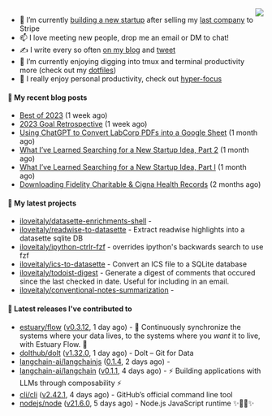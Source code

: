 <img align="right" src="https://github-readme-stats.vercel.app/api?username=iloveitaly&show_icons=true&text_color=718096&hide_title=true"/>

- 🔭 I’m currently [building a new startup](https://mikebian.co/bye-stripe-on-to-the-next-adventure/) after selling my [last company](https://suitesync.io) to Stripe
- 📫 I love meeting new people, drop me an email or DM to chat!
- ✍️ I write every so often [on my blog](http://mikebian.co/) and [tweet](https://twitter.com/mike_bianco)
- 🌱 I’m currently enjoying digging into tmux and terminal productivity more (check out my [dotfiles](https://github.com/iloveitaly/dotfiles))
- 💬 I really enjoy personal productivity, check out [hyper-focus](https://github.com/iloveitaly/hyper-focus)

#### 📜 My recent blog posts


- [Best of 2023](https://mikebian.co/best-of-2023/) (1 week ago)
- [2023 Goal Retrospective](https://mikebian.co/2023-goal-retrospective/) (1 week ago)
- [Using ChatGPT to Convert LabCorp PDFs into a Google Sheet](https://mikebian.co/using-chatgpt-to-convert-labcorp-pdfs-into-a-google-sheet/) (1 month ago)
- [What I’ve Learned Searching for a New Startup Idea, Part 2](https://mikebian.co/what-ive-learned-searching-for-a-new-startup-idea-part-2/) (1 month ago)
- [What I’ve Learned Searching for a New Startup Idea, Part I](https://mikebian.co/what-ive-learned-searching-for-a-new-startup-idea-part-i/) (1 month ago)
- [Downloading Fidelity Charitable &amp; Cigna Health Records](https://mikebian.co/downloading-fidelity-charitable-cigna-health-records/) (2 months ago)

#### 🌱 My latest projects


- [iloveitaly/datasette-enrichments-shell](https://github.com/iloveitaly/datasette-enrichments-shell) - 
- [iloveitaly/readwise-to-datasette](https://github.com/iloveitaly/readwise-to-datasette) - Extract readwise highlights into a datasette sqlite DB
- [iloveitaly/ipython-ctrlr-fzf](https://github.com/iloveitaly/ipython-ctrlr-fzf) - overrides ipython&#39;s backwards search to use fzf
- [iloveitaly/ics-to-datasette](https://github.com/iloveitaly/ics-to-datasette) - Convert an ICS file to a SQLite database
- [iloveitaly/todoist-digest](https://github.com/iloveitaly/todoist-digest) - Generate a digest of comments that occured since the last checked in date. Useful for including in an email.
- [iloveitaly/conventional-notes-summarization](https://github.com/iloveitaly/conventional-notes-summarization) - 

#### 🔭 Latest releases I've contributed to


- [estuary/flow](https://github.com/estuary/flow) ([v0.3.12](https://github.com/estuary/flow/releases/tag/v0.3.12), 1 day ago) - 🌊 Continuously synchronize the systems where your data lives, to the systems where you _want_ it to live, with Estuary Flow. 🌊 
- [dolthub/dolt](https://github.com/dolthub/dolt) ([v1.32.0](https://github.com/dolthub/dolt/releases/tag/v1.32.0), 1 day ago) - Dolt – Git for Data
- [langchain-ai/langchainjs](https://github.com/langchain-ai/langchainjs) ([0.1.4](https://github.com/langchain-ai/langchainjs/releases/tag/0.1.4), 2 days ago) - 
- [langchain-ai/langchain](https://github.com/langchain-ai/langchain) ([v0.1.1](https://github.com/langchain-ai/langchain/releases/tag/v0.1.1), 4 days ago) - ⚡ Building applications with LLMs through composability ⚡
- [cli/cli](https://github.com/cli/cli) ([v2.42.1](https://github.com/cli/cli/releases/tag/v2.42.1), 4 days ago) - GitHub’s official command line tool
- [nodejs/node](https://github.com/nodejs/node) ([v21.6.0](https://github.com/nodejs/node/releases/tag/v21.6.0), 5 days ago) - Node.js JavaScript runtime ✨🐢🚀✨
